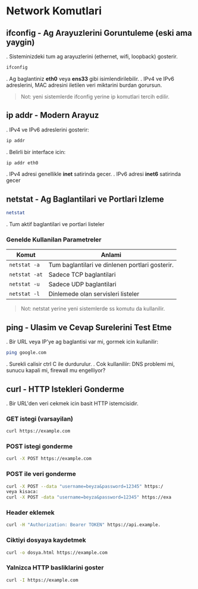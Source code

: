 # Network Komutlari 

## ifconfig - Ag Arayuzlerini Goruntuleme (eski ama yaygin)
. Sisteminizdeki tum ag arayuzlerini (ethernet, wifi, loopback) gosterir.
```bash
ifconfig
```
. Ag baglantiniz **eth0** veya **ens33** gibi isimlendirilebilir. 
. IPv4 ve IPv6 adreslerini, MAC adresini iletilen veri miktarini burdan gorursun.
> Not: yeni sistemlerde ifconfig yerine ip komutlari tercih edilir.

## ip addr - Modern Arayuz
. IPv4 ve IPv6 adreslerini gosterir:
```bash
ip addr
```
. Belirli bir interface icin:
```bash
ip addr eth0
```
. IPv4 adresi genellikle **inet** satirinda gecer.
. IPv6 adresi **inet6** satirinda gecer

## netstat - Ag Baglantilari ve Portlari Izleme
```bash
netstat
```
. Tum aktif baglantilari ve portlari listeler
### Genelde Kullanilan Parametreler
| Komut    | Anlami     |
|----------|------------|
| `netstat -a` | Tum baglantilari ve dinlenen portlari gosterir. |
| `netstat -at` | Sadece TCP baglantilari |
| `netstat -u`  | Sadece UDP baglantilari |
| `netstat -l`  | Dinlemede olan servisleri listeler |

> Not: netstat yerine yeni sistemlerde ss komutu da kullanilir.

## ping - Ulasim ve Cevap Surelerini Test Etme
. Bir URL veya IP'ye ag baglantisi var mi, gormek icin kullanilir:
```bash
ping google.com
```
. Surekli calisir ctrl C ile durdurulur.
. Cok kullaniliir: DNS problemi mi, sunucu kapali mi, firewall mu engelliyor?


## curl - HTTP Istekleri Gonderme
. Bir URL'den veri cekmek icin basit HTTP istemcisidir.

### GET istegi (varsayilan)
```bash
curl https://example.com
```
### POST istegi gonderme
```bash
curl -X POST https://example.com
```
### POST ile veri gonderme
```bash
curl -X POST --data "username=beyza&password=12345" https:/
veya kisaca:
curl -X POST -data "username=beyza&password=12345" https://exa
```
### Header eklemek
```bash
curl -H "Authorization: Bearer TOKEN" https://api.example.
```
### Ciktiyi dosyaya kaydetmek
```bash
curl -o dosya.html https://example.com
```
### Yalnizca HTTP basliklarini goster
```bash
curl -I https://example.com
```


